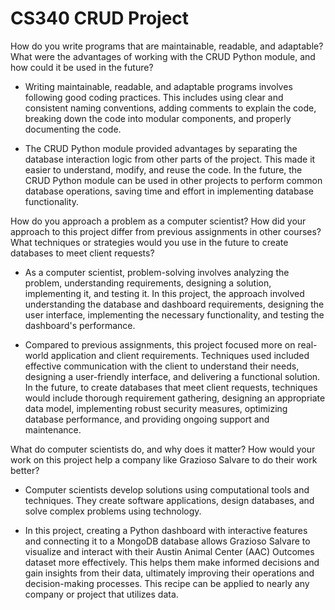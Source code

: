 # CS340 CRUD Project

How do you write programs that are maintainable, readable, and adaptable? What were the advantages of working with the CRUD Python module, and how could it be used in the future?

- Writing maintainable, readable, and adaptable programs involves following good coding practices. This includes using clear and consistent naming conventions, adding comments to explain the code, breaking down the code into modular components, and properly documenting the code. 

- The CRUD Python module provided advantages by separating the database interaction logic from other parts of the project. This made it easier to understand, modify, and reuse the code. In the future, the CRUD Python module can be used in other projects to perform common database operations, saving time and effort in implementing database functionality.

How do you approach a problem as a computer scientist? How did your approach to this project differ from previous assignments in other courses? What techniques or strategies would you use in the future to create databases to meet client requests?

- As a computer scientist, problem-solving involves analyzing the problem, understanding requirements, designing a solution, implementing it, and testing it. In this project, the approach involved understanding the database and dashboard requirements, designing the user interface, implementing the necessary functionality, and testing the dashboard's performance. 

- Compared to previous assignments, this project focused more on real-world application and client requirements. Techniques used included effective communication with the client to understand their needs, designing a user-friendly interface, and delivering a functional solution.
In the future, to create databases that meet client requests, techniques would include thorough requirement gathering, designing an appropriate data model, implementing robust security measures, optimizing database performance, and providing ongoing support and maintenance.

What do computer scientists do, and why does it matter? How would your work on this project help a company like Grazioso Salvare to do their work better?

- Computer scientists develop solutions using computational tools and techniques. They create software applications, design databases, and solve complex problems using technology. 

- In this project, creating a Python dashboard with interactive features and connecting it to a MongoDB database allows Grazioso Salvare to visualize and interact with their Austin Animal Center (AAC) Outcomes dataset more effectively. This helps them make informed decisions and gain insights from their data, ultimately improving their operations and decision-making processes. This recipe can be applied to nearly any company or project that utilizes data.
